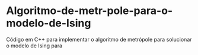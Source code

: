 # Algoritmo-de-metr-pole-para-o-modelo-de-Ising
Código em C++ para implementar o algoritmo de metrópole para solucionar o modelo de Ising para 

